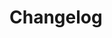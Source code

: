 # Changelog

<!-- ## 0.1.1 (2024-09-15)
[Compare the full difference.](https://github.com/ThunderStruct/nbrefactor/compare/0.1.1...0.1.0)


### Added

- Added feature #1. [<commit-id>](<commit-link>) (<optionally add contributor name here>)
- Added feature #2. [<commit-id>](<commit-link>)
- Added feature #2. [<commit-id>](<commit-link>)


### Changed

- Changed feature #1. [<commit-id>](<commit-link>) (<optionally add contributor name here>)
- Changed feature #2. [<commit-id>](<commit-link>)
- Changed feature #2. [<commit-id>](<commit-link>)


### Fixed

- Fixed bug #1. [<commit-id>](<commit-link>) (<optionally add contributor name here>)
- Fixed bug #2. [<commit-id>](<commit-link>)
- Fixed bug #2. [<commit-id>](<commit-link>) -->

